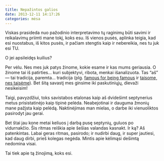 ```yaml
---
title: Nepažintos galios
date: 2013-12-11 14:17:26
categories: mėsa
---
```


Viskas prasideda nuo pažodinio interpretavimo tų raginimų būti savimi ir reikalavimų priimti mane tokį, koks esu. Iš vienos pusės, aplinka teigia, kad esi nuostabus, iš kitos pusės, ir pačiam stengtis kaip ir nebereikia, nes tu juk esi TU.

O jei apsileidęs kuilius?

Per vėlu. Nes mes juk patys žinome, kokie esame ir kas mums geriausia. O žinome tai iš patirties… kuri subjektyvi, ribota, menkai išanalizuota. Tas “aš” — tai tradicija, paremta… tradicija (plg. [famous for being famous](http://en.wikipedia.org/wiki/Famous_for_being_famous) ir [taisome, nes taisėme](http://www.delfi.lt/news/ringas/lit/g-subacius-kalbos-klaidu-didybe.d?id=63258244)). Bet šitą savastį mes ginsime iki paskutiniųjų, dievaži nesikeisim!

Taigi, pavyzdžiui, toks savistabos etalonas kaip aš dvidešimt septynerius metus prisistatinėjo kaip tipinė pelėda. Neabejotinai ir dauguma žmonių mane pažįsta kaip pelėdą. Naktinėjimas man mielas, o darbe iki vienuoliktos pasirodyt jau gerai.

Bet štai jau kone metai keliuos į darbą pusę septynių, guluos po vidurnakčio. Šis ritmas reiškia apie šešias valandas kasnakt. Ir ką? Aš patenkintas. Labai geras ritmas, pasirodo; ir nudirbi daug, ir super jautiesi, kad daug dirbi, prieš kolegas negėda. Mintis apie kėlimąsi dešimtą nedomina visai.

Tai tiek apie tą žinojimą, koks esi.
